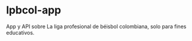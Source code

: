# lpbcol-app

App y API sobre La liga profesional de béisbol colombiana, solo para fines educativos.